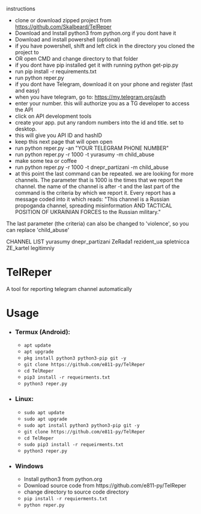 instructions 

* clone or download zipped project from https://github.com/Skalbeard/TelReper
* Download and Install python3 from python.org if you dont have it
* Download and install powershell (optional)
* if you have powershell, shift and left click in the directory you cloned the project to
* OR open CMD and change directory to that folder
* if you dont have pip installed get it with running
python get-pip.py
* run    	pip install -r requirements.txt
* run   	python reper.py
* if you dont have Telegram, download it on your phone and register (fast and easy)
* when you have telegram, go to: https://my.telegram.org/auth
* enter your number. this will authorize you as a TG developer to access the API
* click on API development tools
* create your app. put any random numbers into the id and title. set to desktop.
* this will give you API ID and hashID
* keep this next page that will open open
* run  python reper.py -an "YOUR TELEGRAM PHONE NUMBER"
* run  python reper.py -r 1000 -t yurasumy -m child_abuse
* make some tea or coffee
* run python reper.py -r 1000 -t dnepr_partizani -m child_abuse
* at this point the last command can be repeated. we are looking for more channels. The parameter that is 1000 is the times that we report the channel. the name of the channel is after -t and the last part of the command is the criteria by which we report it.
Every report has a message coded into it which reads: "This channel is a Russian propoganda channel, spreading misinformation AND TACTICAL POSITION OF UKRAINIAN FORCES to the Russian military."

The last parameter (the criteria) can also be changed to 'violence', so you can replace 'child_abuse'

CHANNEL LIST
yurasumy
dnepr_partizani
ZeRada1
rezident_ua
spletnicca
ZE_kartel
legitimniy



# TelReper
A tool for reporting telegram channel automatically
<h1>Usage</h1>
<ul>
  <li>
    <h3>Termux (Android):</h3>
    <ul>
    <li><code>apt update</code></li>
    <li><code>apt upgrade</code></li>
    <li><code>pkg install python3 python3-pip git -y</code></li>
    <li><code>git clone https://github.com/e811-py/TelReper</code></li>
    <li><code>cd TelReper</code></li>
    <li><code>pip3 install -r requeirments.txt</code></li>
    <li><code>python3 reper.py</code></li>
    </ul>
  </li>
  <li>
    <h3>Linux:</h3>
    <ul>
    <li><code>sudo apt update</code></li>
    <li><code>sudo apt upgrade</code></li>
    <li><code>sudo apt install python3 python3-pip git -y</code></li>
    <li><code>git clone https://github.com/e811-py/TelReper</code></li>
    <li><code>cd TelReper</code></li>
    <li><code>sudo pip3 install -r requeirments.txt</code></li>
    <li><code>python3 reper.py</code></li>
    </ul>
  </li>
  <li>
    <h3>Windows</h3>
    <ul>
    <li>Install python3 from python.org</li>
    <li>Download source code from https://github.com/e811-py/TelReper</li>
    <li>change directory to source code directory</li>
    <li><code>pip install -r requierments.txt</code></li>
    <li><code>python reper.py</code></li>
    </ul>
  </li>
</ul>

